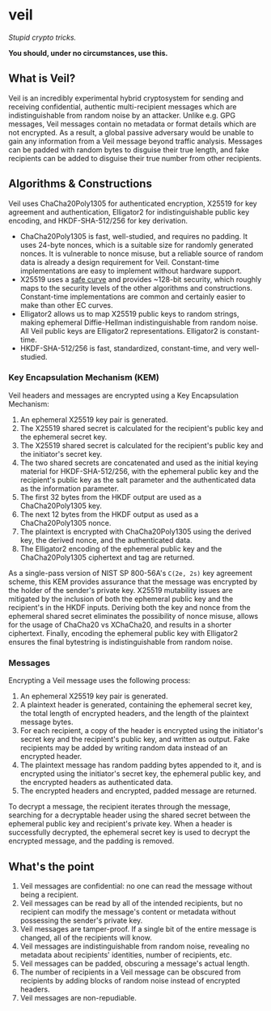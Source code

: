 # veil

_Stupid crypto tricks._

**You should, under no circumstances, use this.**

## What is Veil?

Veil is an incredibly experimental hybrid cryptosystem for sending and receiving confidential,
authentic multi-recipient messages which are indistinguishable from random noise by an attacker.
Unlike e.g. GPG messages, Veil messages contain no metadata or format details which are not
encrypted. As a result, a global passive adversary would be unable to gain any information from a
Veil message beyond traffic analysis. Messages can be padded with random bytes to disguise their
true length, and fake recipients can be added to disguise their true number from other recipients.

## Algorithms & Constructions

Veil uses ChaCha20Poly1305 for authenticated encryption, X25519 for key agreement and
authentication, Elligator2 for indistinguishable public key encoding, and HKDF-SHA-512/256 for key
derivation.

* ChaCha20Poly1305 is fast, well-studied, and requires no padding. It uses 24-byte nonces, which is
  a suitable size for randomly generated nonces. It is vulnerable to nonce misuse, but a reliable 
  source of random data is already a design requirement for Veil. Constant-time implementations are
  easy to implement without hardware support.
* X25519 uses a [safe curve](https://safecurves.cr.yp.to) and provides ~128-bit security, which
  roughly maps to the security levels of the other algorithms and constructions. Constant-time 
  implementations are common and certainly easier to make than other EC curves.
* Elligator2 allows us to map X25519 public keys to random strings, making ephemeral Diffie-Hellman
  indistinguishable from random noise. All Veil public keys are Elligator2 representations.
  Elligator2 is constant-time.
* HKDF-SHA-512/256 is fast, standardized, constant-time, and very well-studied.

### Key Encapsulation Mechanism (KEM)

Veil headers and messages are encrypted using a Key Encapsulation Mechanism:

1. An ephemeral X25519 key pair is generated.
2. The X25519 shared secret is calculated for the recipient's public key and the ephemeral secret 
   key.
3. The X25519 shared secret is calculated for the recipient's public key and the initiator's secret
   key.
4. The two shared secrets are concatenated and used as the initial keying material for 
   HKDF-SHA-512/256, with the ephemeral public key and the recipient's public key as the salt 
   parameter and the authenticated data as the information parameter.
5. The first 32 bytes from the HKDF output are used as a ChaCha20Poly1305 key.
6. The next 12 bytes from the HKDF output as used as a ChaCha20Poly1305 nonce.
7. The plaintext is encrypted with ChaCha20Poly1305 using the derived key, the derived nonce, and
   the authenticated data.
8. The Elligator2 encoding of the ephemeral public key and the ChaCha20Poly1305 ciphertext and tag
   are returned.

As a single-pass version of NIST SP 800-56A's `C(2e, 2s)` key agreement scheme, this KEM provides
assurance that the message was encrypted by the holder of the sender's private key. X25519
mutability issues are mitigated by the inclusion of both the ephemeral public key and the
recipient's in the HKDF inputs. Deriving both the key and nonce from the ephemeral shared secret
eliminates the possibility of nonce misuse, allows for the usage of ChaCha20 vs XChaCha20, and
results in a shorter ciphertext. Finally, encoding the ephemeral public key with Elligator2 ensures
the final bytestring is indistinguishable from random noise.

### Messages

Encrypting a Veil message uses the following process:

1. An ephemeral X25519 key pair is generated.
2. A plaintext header is generated, containing the ephemeral secret key, the total length of 
   encrypted headers, and the length of the plaintext message bytes.
3. For each recipient, a copy of the header is encrypted using the initiator's secret key and the
   recipient's public key, and written as output. Fake recipients may be added by writing random
   data instead of an encrypted header.
4. The plaintext message has random padding bytes appended to it, and is encrypted using the 
   initiator's secret key, the ephemeral public key, and the encrypted headers as authenticated 
   data.
5. The encrypted headers and encrypted, padded message are returned.

To decrypt a message, the recipient iterates through the message, searching for a decryptable header
using the shared secret between the ephemeral public key and recipient's private key. When a header
is successfully decrypted, the ephemeral secret key is used to decrypt the encrypted message, and
the padding is removed.

## What's the point

1. Veil messages are confidential: no one can read the message without being a recipient.
2. Veil messages can be read by all of the intended recipients, but no recipient can modify the 
   message's content or metadata without possessing the sender's private key.
3. Veil messages are tamper-proof. If a single bit of the entire message is changed, all of the
   recipients will know.
4. Veil messages are indistinguishable from random noise, revealing no metadata about recipients'
   identities, number of recipients, etc.
5. Veil messages can be padded, obscuring a message's actual length.
6. The number of recipients in a Veil message can be obscured from recipients by adding blocks of 
   random noise instead of encrypted headers.
7. Veil messages are non-repudiable.
